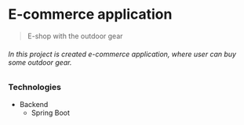 # E-commerce application

> E-shop with the outdoor gear 

###### In this project is created e-commerce application, where user can buy some outdoor gear. 

### Technologies 

- Backend 
  - Spring Boot 
